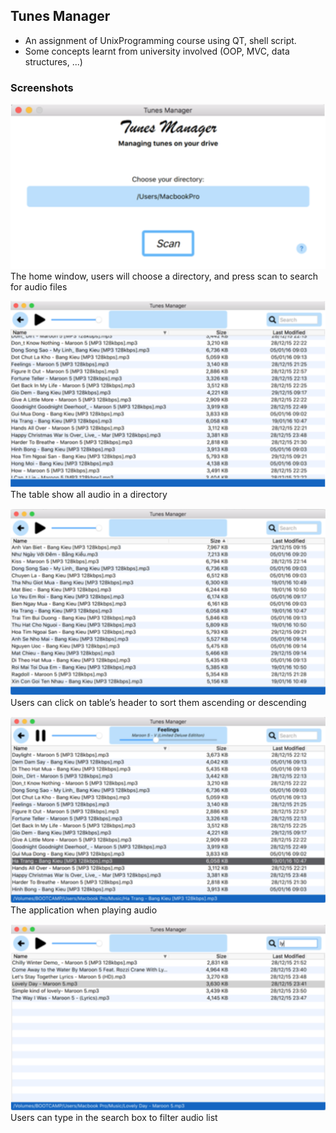 ## Tunes Manager ##
* An assignment of UnixProgramming course using QT, shell script.
* Some concepts learnt from university involved (OOP, MVC, data structures, ...)


### Screenshots
![Home window](/screenshots/1.png)
The home window, users will choose a directory, and press scan to search for audio files

![Music table](/screenshots/2.png)
The table show all audio in a directory

![Sorted table](/screenshots/3.png)
Users can click on table’s header to sort them ascending or descending

![Playing window](/screenshots/4.png)
The application when playing audio

![Searching window](/screenshots/5.png)
Users can type in the search box to filter audio list
